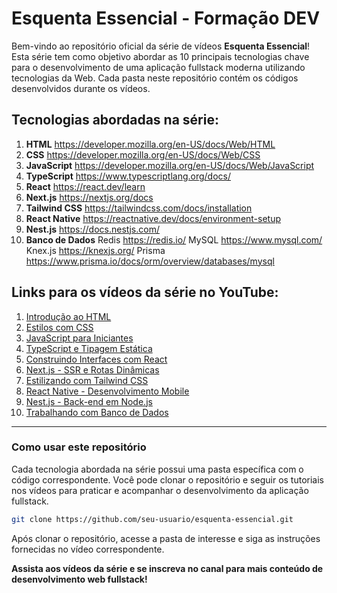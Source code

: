 # Esquenta Essencial - Formação DEV

Bem-vindo ao repositório oficial da série de vídeos **Esquenta Essencial**! Esta série tem como objetivo abordar as 10 principais tecnologias chave para o desenvolvimento de uma aplicação fullstack moderna utilizando tecnologias da Web. Cada pasta neste repositório contém os códigos desenvolvidos durante os vídeos.

## Tecnologias abordadas na série:

1.  **HTML** https://developer.mozilla.org/en-US/docs/Web/HTML
2.  **CSS** https://developer.mozilla.org/en-US/docs/Web/CSS
3.  **JavaScript** https://developer.mozilla.org/en-US/docs/Web/JavaScript
4.  **TypeScript** https://www.typescriptlang.org/docs/
5.  **React** https://react.dev/learn
6.  **Next.js** https://nextjs.org/docs
7.  **Tailwind CSS** https://tailwindcss.com/docs/installation
8.  **React Native** https://reactnative.dev/docs/environment-setup
9.  **Nest.js** https://docs.nestjs.com/
10. **Banco de Dados** 
	Redis https://redis.io/
	MySQL https://www.mysql.com/
		Knex.js https://knexjs.org/
		Prisma https://www.prisma.io/docs/orm/overview/databases/mysql

## Links para os vídeos da série no YouTube:

1.  [Introdução ao HTML](https://www.youtube.com/watch?v=BRd8_yFzQiA)
2.  [Estilos com CSS](https://www.youtube.com/watch?v=QxWxhjH98R0)
3.  [JavaScript para Iniciantes](https://www.youtube.com/watch?v=oYhNLfh7oto)
4.  [TypeScript e Tipagem Estática](https://www.youtube.com/watch?v=X2MV17E9nxE)
5.  [Construindo Interfaces com React](https://www.youtube.com/watch?v=tYjYfWG8L3o)
6.  [Next.js - SSR e Rotas Dinâmicas](https://www.youtube.com/watch?v=BSrmGMC1-is)
7.  [Estilizando com Tailwind CSS](https://www.youtube.com/watch?v=tMgOTc2xRx0)
8.  [React Native - Desenvolvimento Mobile](https://www.youtube.com/watch?v=CYdP3HrQiLM)
9.  [Nest.js - Back-end em Node.js](https://www.youtube.com/watch?v=-5JgJRohSzU)
10. [Trabalhando com Banco de Dados](https://www.youtube.com/watch?v=NbBwRf9PCVM)

---

### Como usar este repositório

Cada tecnologia abordada na série possui uma pasta específica com o código correspondente. Você pode clonar o repositório e seguir os tutoriais nos vídeos para praticar e acompanhar o desenvolvimento da aplicação fullstack.

```bash
git clone https://github.com/seu-usuario/esquenta-essencial.git
```

Após clonar o repositório, acesse a pasta de interesse e siga as instruções fornecidas no vídeo correspondente.

**Assista aos vídeos da série e se inscreva no canal para mais conteúdo de desenvolvimento web fullstack!**
